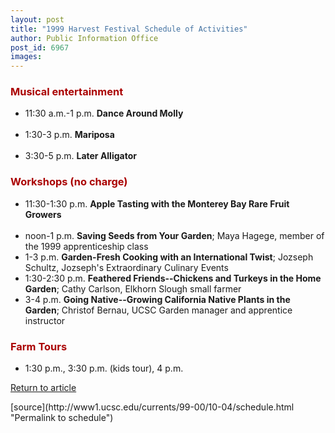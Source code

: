 ```yaml
---
layout: post
title: "1999 Harvest Festival Schedule of Activities"
author: Public Information Office
post_id: 6967
images:
---
```


<h3>
  <font color="#AA0000">Musical entertainment</font>
</h3>
<ul>
  <li>11:30 a.m.-1 p.m. <b>Dance Around Molly</b><br>
    <br>
  </li>
  <li>1:30-3 p.m. <b>Mariposa</b><br>
    <br>
  </li>
  <li>3:30-5 p.m. <b>Later Alligator</b>
  </li>
</ul>
<h3>
  <font color="#AA0000">Workshops (no charge)</font>
</h3>
<ul>
  <li>11:30-1:30 p.m. <b>Apple Tasting with the Monterey Bay Rare Fruit Growers</b><br>
    <br>
  </li>
  <li>noon-1 p.m. <b>Saving Seeds from Your Garden</b>; Maya Hagege, member of the 1999 apprenticeship class
  </li>
  <li>1-3 p.m. <b>Garden-Fresh Cooking with an International Twist</b>; Jozseph Schultz, Jozseph's Extraordinary Culinary Events
  </li>
  <li>1:30-2:30 p.m. <b>Feathered Friends--Chickens and Turkeys in the Home Garden</b>; Cathy Carlson, Elkhorn Slough small farmer
  </li>
  <li>3-4 p.m. <b>Going Native--Growing California Native Plants in the Garden</b>; Christof Bernau, UCSC Garden manager and apprentice instructor
  </li>
</ul>
<h3>
  <font color="#AA0000">Farm Tours</font>
</h3>
<ul>
  <li>1:30 p.m., 3:30 p.m. (kids tour), 4 p.m.
  </li>
</ul>
<p>
  <a href="harvest.html">Return to article</a>
</p>
<p>

</p>
<p>
  </p>
[source](http://www1.ucsc.edu/currents/99-00/10-04/schedule.html "Permalink to schedule")
